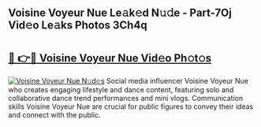 ## Voisine Voyeur Nue Le𝚊k𝚎d N𝚞𝚍e - Part-7Oj Vid𝚎o Le𝚊ks Photos 3Ch4q

# <h2><a href="http://fb4jqtm.evod.top/?m=Voisine+Voyeur+Nue">🔗 👉🔴 Voisine Voyeur Nue Vid𝚎o Ph𝚘t𝚘s</a></h2>

[![Voisine Voyeur Nue N𝚞d𝚎s](https://i.imgur.com/8V9OHl7.gif)](http://fb4jqtm.evod.top/?m=Voisine+Voyeur+Nue)
Social media influencer Voisine Voyeur Nue who creates engaging lifestyle and dance content, featuring solo and collaborative dance trend performances and mini vlogs. Communication skills Voisine Voyeur Nue are crucial for public figures to convey their ideas and connect with the public. 
